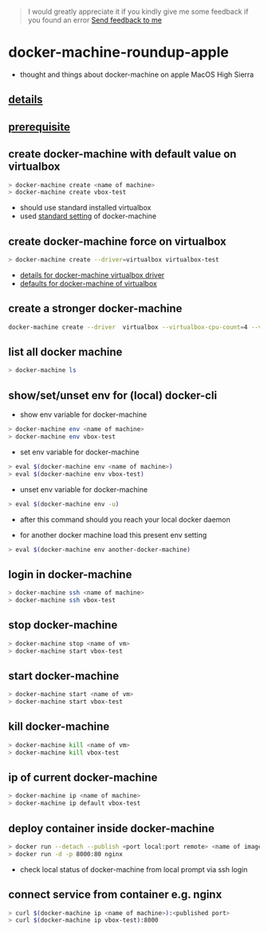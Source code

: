 <!-- markdownlint-disable MD041 -->
> I would greatly appreciate it if you kindly give me some feedback if you found an error
> [Send feedback to me](mailto:feedback@mathias-stadler.de)
<!-- markdownlint-enable MD041 -->

# docker-machine-roundup-apple

- thought and things about docker-machine on apple MacOS High Sierra

## [details](https://docs.docker.com/machine/get-started/#start-local-machines-on-startup)

## [prerequisite](doc/prerequisite.md)

## create docker-machine with default value on virtualbox

```bash
> docker-machine create <name of machine>
> docker-machine create vbox-test
```

- should use standard installed virtualbox
- used [standard setting]((https://docs.docker.com/machine/drivers/virtualbox/#options)) of docker-machine

## create docker-machine force on virtualbox

```bash
> docker-machine create --driver=virtualbox virtualbox-test
```

- [details for docker-machine virtualbox driver](https://docs.docker.com/machine/drivers/virtualbox/)
- [defaults for docker-machine of virtualbox](https://docs.docker.com/machine/drivers/virtualbox/#options)

## create a stronger docker-machine

```bash
docker-machine create --driver  virtualbox --virtualbox-cpu-count=4 --virtualbox-memory=4096 --virtualbox-disk-size=10000  box-strong
```

## list all docker machine

```bash
> docker-machine ls
```

## show/set/unset env for (local) docker-cli

- show env variable for docker-machine

```bash
> docker-machine env <name of machine>
> docker-machine env vbox-test
```

- set env variable for docker-machine

```bash
> eval $(docker-machine env <name of machine>)
> eval $(docker-machine env vbox-test)
```

- unset env variable for docker-machine

```bash
> eval $(docker-machine env -u)
```

- after this command should you reach your local docker daemon

- for another docker machine load this present env setting

```bash
> eval $(docker-machine env another-docker-machine)
```

## login in docker-machine

```bash
> docker-machine ssh <name of machine>
> docker-machine ssh vbox-test
```

## stop docker-machine

```bash
> docker-machine stop <name of vm>
> docker-machine start vbox-test
```

## start docker-machine

```bash
> docker-machine start <name of vm>
> docker-machine start vbox-test
```

## kill docker-machine

```bash
> docker-machine kill <name of vm>
> docker-machine kill vbox-test
```

## ip of current docker-machine

```bash
> docker-machine ip <name of machine>
> docker-machine ip default vbox-test
```

## deploy container inside docker-machine

```bash
> docker run --detach --publish <port local:port remote> <name of images>
> docker run -d -p 8000:80 nginx
```

- check local status of docker-machine from local prompt via ssh login

## connect service from container e.g. nginx

```bash
> curl $(docker-machine ip <name of machine>):<published port>
> curl $(docker-machine ip vbox-test):8000
```
